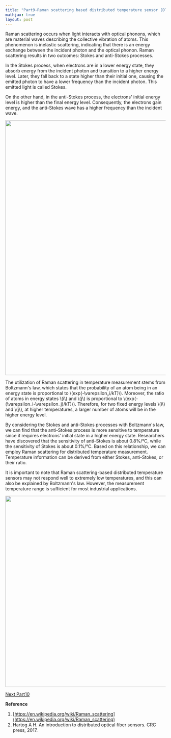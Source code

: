 ```yaml
---
title: "Part9-Raman scattering based distributed temperature sensor (DTS)"
mathjax: true
layout: post
---
```

Raman scattering occurs when light interacts with optical phonons, which are material waves describing the collective vibration of atoms. This phenomenon is inelastic scattering, indicating that there is an energy exchange between the incident photon and the optical phonon. Raman scattering results in two outcomes: Stokes and anti-Stokes processes.

In the Stokes process, when electrons are in a lower energy state, they absorb energy from the incident photon and transition to a higher energy level. Later, they fall back to a state higher than their initial one, causing the emitted photon to have a lower frequency than the incident photon. This emitted light is called Stokes.

On the other hand, in the anti-Stokes process, the electrons' initial energy level is higher than the final energy level. Consequently, the electrons gain energy, and the anti-Stokes wave has a higher frequency than the incident wave.

<div align="center">
<a href="url"><img src="https://raw.githubusercontent.com/haleywuhuan/profile/master/assets/blog9_fig1.jpg" align="center" width="800"></a>
</div>

The utilization of Raman scattering in temperature measurement stems from Boltzmann's law, which states that the probability of an atom being in an energy state is proportional to \\(exp(-\varepsilon_i/kT)\\). Moreover, the ratio of atoms in energy states \\(i\\) and \\(j\\) is proportional to \\(exp(-(\varepsilon_i-\varepsilon_j)/kT)\\). Therefore, for two fixed energy levels \\(i\\) and \\(j\\), at higher temperatures, a larger number of atoms will be in the higher energy level.

By considering the Stokes and anti-Stokes processes with Boltzmann's law, we can find that the anti-Stokes process is more sensitive to temperature since it requires electrons' initial state in a higher energy state. Researchers have discovered that the sensitivity of anti-Stokes is about 0.8%/&deg;C, while the sensitivity of Stokes is about 0.1%/&deg;C. Based on this relationship, we can employ Raman scattering for distributed temperature measurement. Temperature information can be derived from either Stokes, anti-Stokes, or their ratio.

It is important to note that Raman scattering-based distributed temperature sensors may not respond well to extremely low temperatures, and this can also be explained by Boltzmann's law. However, the measurement temperature range is sufficient for most industrial applications.

<div align="center">
<a href="url"><img src="https://raw.githubusercontent.com/haleywuhuan/profile/master/assets/blog9_fig2.jpg" align="center" width="600"></a>
</div>

[Next Part10](https://haleyhw.github.io/web/Part10-Brillouin-scattering-based-distributed-temperature-and-strain-sensor-(DTSS)/)

**Reference**
1. [https://en.wikipedia.org/wiki/Raman_scattering](https://en.wikipedia.org/wiki/Raman_scattering)
2. Hartog A H. An introduction to distributed optical fiber sensors. CRC press, 2017.


